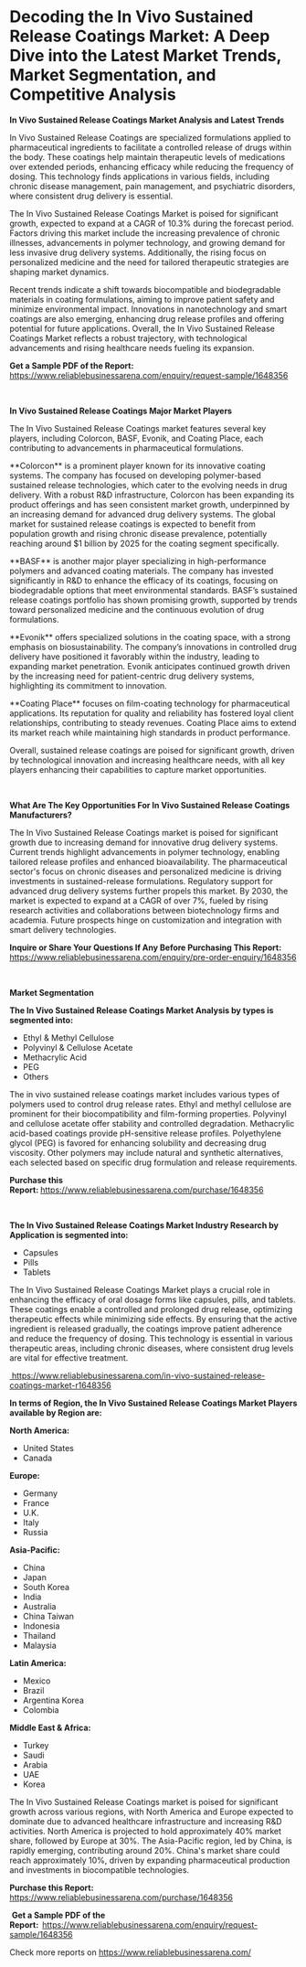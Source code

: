 <p><h1>Decoding the In Vivo Sustained Release Coatings Market: A Deep Dive into the Latest Market Trends, Market Segmentation, and Competitive Analysis</h1></p><p><strong>In Vivo Sustained Release Coatings Market Analysis and Latest Trends</strong></p>
<p><p>In Vivo Sustained Release Coatings are specialized formulations applied to pharmaceutical ingredients to facilitate a controlled release of drugs within the body. These coatings help maintain therapeutic levels of medications over extended periods, enhancing efficacy while reducing the frequency of dosing. This technology finds applications in various fields, including chronic disease management, pain management, and psychiatric disorders, where consistent drug delivery is essential.</p><p>The In Vivo Sustained Release Coatings Market is poised for significant growth, expected to expand at a CAGR of 10.3% during the forecast period. Factors driving this market include the increasing prevalence of chronic illnesses, advancements in polymer technology, and growing demand for less invasive drug delivery systems. Additionally, the rising focus on personalized medicine and the need for tailored therapeutic strategies are shaping market dynamics. </p><p>Recent trends indicate a shift towards biocompatible and biodegradable materials in coating formulations, aiming to improve patient safety and minimize environmental impact. Innovations in nanotechnology and smart coatings are also emerging, enhancing drug release profiles and offering potential for future applications. Overall, the In Vivo Sustained Release Coatings Market reflects a robust trajectory, with technological advancements and rising healthcare needs fueling its expansion.</p></p>
<p><strong>Get a Sample PDF of the Report:&nbsp;</strong> <a href="https://www.reliablebusinessarena.com/enquiry/request-sample/1648356?utm_campaign=1990&utm_medium=2&utm_source=Github&utm_content=ia&utm_term=29122024&utm_id=in-vivo-sustained-release-coatings">https://www.reliablebusinessarena.com/enquiry/request-sample/1648356</a></p>
<p>&nbsp;</p>
<p><strong>In Vivo Sustained Release Coatings Major Market Players</strong></p>
<p><p>The In Vivo Sustained Release Coatings market features several key players, including Colorcon, BASF, Evonik, and Coating Place, each contributing to advancements in pharmaceutical formulations.</p><p>**Colorcon** is a prominent player known for its innovative coating systems. The company has focused on developing polymer-based sustained release technologies, which cater to the evolving needs in drug delivery. With a robust R&D infrastructure, Colorcon has been expanding its product offerings and has seen consistent market growth, underpinned by an increasing demand for advanced drug delivery systems. The global market for sustained release coatings is expected to benefit from population growth and rising chronic disease prevalence, potentially reaching around $1 billion by 2025 for the coating segment specifically.</p><p>**BASF** is another major player specializing in high-performance polymers and advanced coating materials. The company has invested significantly in R&D to enhance the efficacy of its coatings, focusing on biodegradable options that meet environmental standards. BASF’s sustained release coatings portfolio has shown promising growth, supported by trends toward personalized medicine and the continuous evolution of drug formulations.</p><p>**Evonik** offers specialized solutions in the coating space, with a strong emphasis on biosustainability. The company’s innovations in controlled drug delivery have positioned it favorably within the industry, leading to expanding market penetration. Evonik anticipates continued growth driven by the increasing need for patient-centric drug delivery systems, highlighting its commitment to innovation.</p><p>**Coating Place** focuses on film-coating technology for pharmaceutical applications. Its reputation for quality and reliability has fostered loyal client relationships, contributing to steady revenues. Coating Place aims to extend its market reach while maintaining high standards in product performance.</p><p>Overall, sustained release coatings are poised for significant growth, driven by technological innovation and increasing healthcare needs, with all key players enhancing their capabilities to capture market opportunities.</p></p>
<p>&nbsp;</p>
<p><strong>What Are The Key Opportunities For In Vivo Sustained Release Coatings Manufacturers?</strong></p>
<p><p>The In Vivo Sustained Release Coatings market is poised for significant growth due to increasing demand for innovative drug delivery systems. Current trends highlight advancements in polymer technology, enabling tailored release profiles and enhanced bioavailability. The pharmaceutical sector's focus on chronic diseases and personalized medicine is driving investments in sustained-release formulations. Regulatory support for advanced drug delivery systems further propels this market. By 2030, the market is expected to expand at a CAGR of over 7%, fueled by rising research activities and collaborations between biotechnology firms and academia. Future prospects hinge on customization and integration with smart delivery technologies.</p></p>
<p><strong>Inquire or Share Your Questions If Any Before Purchasing This Report:</strong> <a href="https://www.reliablebusinessarena.com/enquiry/pre-order-enquiry/1648356?utm_campaign=1990&utm_medium=2&utm_source=Github&utm_content=ia&utm_term=29122024&utm_id=in-vivo-sustained-release-coatings">https://www.reliablebusinessarena.com/enquiry/pre-order-enquiry/1648356</a></p>
<p>&nbsp;</p>
<p><strong>Market Segmentation</strong></p>
<p><strong>The In Vivo Sustained Release Coatings Market Analysis by types is segmented into:</strong></p>
<p><ul><li>Ethyl & Methyl Cellulose</li><li>Polyvinyl & Cellulose Acetate</li><li>Methacrylic Acid</li><li>PEG</li><li>Others</li></ul></p>
<p><p>The in vivo sustained release coatings market includes various types of polymers used to control drug release rates. Ethyl and methyl cellulose are prominent for their biocompatibility and film-forming properties. Polyvinyl and cellulose acetate offer stability and controlled degradation. Methacrylic acid-based coatings provide pH-sensitive release profiles. Polyethylene glycol (PEG) is favored for enhancing solubility and decreasing drug viscosity. Other polymers may include natural and synthetic alternatives, each selected based on specific drug formulation and release requirements.</p></p>
<p><strong>Purchase this Report:&nbsp;</strong><a href="https://www.reliablebusinessarena.com/purchase/1648356?utm_campaign=1990&utm_medium=2&utm_source=Github&utm_content=ia&utm_term=29122024&utm_id=in-vivo-sustained-release-coatings">https://www.reliablebusinessarena.com/purchase/1648356</a></p>
<p>&nbsp;</p>
<p><strong>The In Vivo Sustained Release Coatings Market Industry Research by Application is segmented into:</strong></p>
<p><ul><li>Capsules</li><li>Pills</li><li>Tablets</li></ul></p>
<p><p>The In Vivo Sustained Release Coatings Market plays a crucial role in enhancing the efficacy of oral dosage forms like capsules, pills, and tablets. These coatings enable a controlled and prolonged drug release, optimizing therapeutic effects while minimizing side effects. By ensuring that the active ingredient is released gradually, the coatings improve patient adherence and reduce the frequency of dosing. This technology is essential in various therapeutic areas, including chronic diseases, where consistent drug levels are vital for effective treatment.</p></p>
<p><a href="https://www.reliablebusinessarena.com/in-vivo-sustained-release-coatings-market-r1648356?utm_campaign=1990&utm_medium=2&utm_source=Github&utm_content=ia&utm_term=29122024&utm_id=in-vivo-sustained-release-coatings">&nbsp;https://www.reliablebusinessarena.com/in-vivo-sustained-release-coatings-market-r1648356</a></p>
<p><strong>In terms of Region, the In Vivo Sustained Release Coatings Market Players available by Region are:</strong></p>
<p>
    <p> <strong> North America: </strong>
        <ul>
            <li>United States</li>
            <li>Canada</li>
        </ul>
        </p> 
    <p> <strong> Europe: </strong>
        <ul>
            <li>Germany</li>
            <li>France</li>
            <li>U.K.</li>
            <li>Italy</li>
            <li>Russia</li>
        </ul>
        </p> 
    <p> <strong> Asia-Pacific: </strong>
        <ul>
            <li>China</li>
            <li>Japan</li>
            <li>South Korea</li>
            <li>India</li>
            <li>Australia</li>
            <li>China Taiwan</li>
            <li>Indonesia</li>
            <li>Thailand</li>
            <li>Malaysia</li>
        </ul>
        </p> 
    <p> <strong> Latin America: </strong>
        <ul>
            <li>Mexico</li>
            <li>Brazil</li>
            <li>Argentina Korea</li>
            <li>Colombia</li>
        </ul>
        </p> 
    <p> <strong> Middle East & Africa: </strong>
        <ul>
            <li>Turkey</li>
            <li>Saudi</li>
            <li>Arabia</li>
            <li>UAE</li>
            <li>Korea</li>
        </ul>
    </p>
    </p>
<p><p>The In Vivo Sustained Release Coatings market is poised for significant growth across various regions, with North America and Europe expected to dominate due to advanced healthcare infrastructure and increasing R&D activities. North America is projected to hold approximately 40% market share, followed by Europe at 30%. The Asia-Pacific region, led by China, is rapidly emerging, contributing around 20%. China's market share could reach approximately 10%, driven by expanding pharmaceutical production and investments in biocompatible technologies.</p></p>
<p><strong>Purchase this Report: </strong><a href="https://www.reliablebusinessarena.com/purchase/1648356?utm_campaign=1990&utm_medium=2&utm_source=Github&utm_content=ia&utm_term=29122024&utm_id=in-vivo-sustained-release-coatings">https://www.reliablebusinessarena.com/purchase/1648356</a></p>
<p>&nbsp;<strong>Get a Sample PDF of the Report:&nbsp;&nbsp;</strong><a href="https://www.reliablebusinessarena.com/enquiry/request-sample/1648356?utm_campaign=1990&utm_medium=2&utm_source=Github&utm_content=ia&utm_term=29122024&utm_id=in-vivo-sustained-release-coatings">https://www.reliablebusinessarena.com/enquiry/request-sample/1648356</a></p>
<p><strong></strong></p>
<p>Check more reports on <a href="https://www.reliablebusinessarena.com/?utm_campaign=1990&utm_medium=2&utm_source=Github&utm_content=ia&utm_term=29122024&utm_id=in-vivo-sustained-release-coatings">https://www.reliablebusinessarena.com/</a></p>